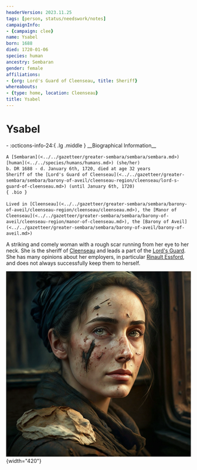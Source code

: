 ```yaml
---
headerVersion: 2023.11.25
tags: [person, status/needswork/notes]
campaignInfo:
- {campaign: clee}
name: Ysabel
born: 1688
died: 1720-01-06
species: human
ancestry: Sembaran
gender: female
affiliations:
- {org: Lord's Guard of Cleenseau, title: Sheriff}
whereabouts:
- {type: home, location: Cleenseau}
title: Ysabel
---
```

# Ysabel
<div class="grid cards ext-narrow-margin ext-one-column" markdown>
- :octicons-info-24:{ .lg .middle } __Biographical Information__

    A [Sembaran](<../../gazetteer/greater-sembara/sembara/sembara.md>) [human](<../../species/humans/humans.md>) (she/her)  
    b. DR 1688 - d. January 6th, 1720, died at age 32 years  
    Sheriff of the [Lord's Guard of Cleenseau](<../../gazetteer/greater-sembara/sembara/barony-of-aveil/cleenseau-region/cleenseau/lord-s-guard-of-cleenseau.md>) (until January 6th, 1720)  
    { .bio }

    Lived in [Cleenseau](<../../gazetteer/greater-sembara/sembara/barony-of-aveil/cleenseau-region/cleenseau/cleenseau.md>), the [Manor of Cleenseau](<../../gazetteer/greater-sembara/sembara/barony-of-aveil/cleenseau-region/manor-of-cleenseau.md>), the [Barony of Aveil](<../../gazetteer/greater-sembara/sembara/barony-of-aveil/barony-of-aveil.md>)
</div>


A striking and comely woman with a rough scar running from her eye to her neck. She is the sheriff of [Cleenseau](<../../gazetteer/greater-sembara/sembara/barony-of-aveil/cleenseau-region/cleenseau/cleenseau.md>) and leads a part of the [Lord's Guard](<../../gazetteer/greater-sembara/sembara/barony-of-aveil/cleenseau-region/cleenseau/lord-s-guard-of-cleenseau.md>). She has many opinions about her employers, in particular [Rinault Essford](<./rinault-essford.md>), and does not always successfully keep them to herself.

![Ysabel](../../assets/ysabel.png){width="420"}

